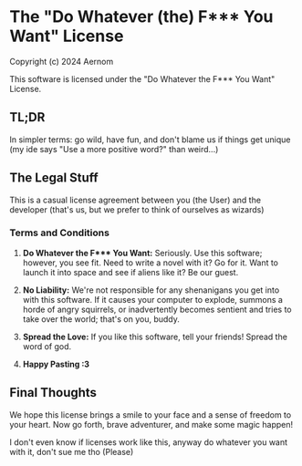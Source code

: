 # The "Do Whatever (the) F*** You Want" License

Copyright (c) 2024 Aernom

This software is licensed under the "Do Whatever the F*** You Want" License.


## TL;DR

In simpler terms: go wild, have fun, and don't blame us if things get unique
(my ide says "Use a more positive word?" than weird...)

## The Legal Stuff

This is a casual license agreement between you (the User) and the developer (that's us, but we prefer to think of ourselves as wizards)

### Terms and Conditions

1. **Do Whatever the F\*\*\* You Want:**
      Seriously.
   Use this software; however, you see fit.
      Need to write a novel with it?
   Go for it.
      Want to launch it into space and see if aliens like it?
   Be our guest.

2. **No Liability:**
   We're not responsible for any shenanigans you get into with this software.
   If it causes your computer to explode, summons a horde of angry squirrels,
   or inadvertently becomes sentient and tries to take over the world; that's on you, buddy.

3. **Spread the Love:**
   If you like this software, tell your friends!
   Spread the word of god.

4. **Happy Pasting :3**

## Final Thoughts

We hope this license brings a smile to your face and a sense of freedom to your heart.
Now go forth, brave adventurer, and make some magic happen!

I don't even know if licenses work like this, anyway do whatever you want with it, don't sue me tho (Please)

